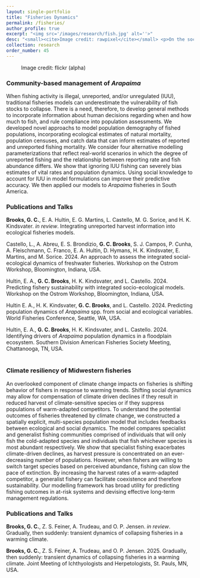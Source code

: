 ```yaml
---
layout: single-portfolio
title: "Fisheries Dynamics"
permalink: /fisheries/
author_profile: true
excerpt: "<img src='/images/research/fish.jpg' alt=''>"
desc: "<small><cite>Image credit: rawpixel</cite></small> <p>On the social and ecological sustainability of fishing</p>"
collection: research
order_number: 45
---
```


<figure class="align-right">
  <img src="{{ site.url }}{{ site.baseurl }}/images/research/flounder.jpg" alt="">
  <figcaption>Image credit: flickr (alpha)</figcaption>
</figure> 

### Community-based management of _Arapaima_
When fishing activity is illegal, unreported, and/or unregulated (IUU), traditional fisheries models can underestimate the vulnerability of fish stocks to collapse. There is a need, therefore, to develop general methods to incorporate information about human decisions regarding when and how much to fish, and rule compliance into population assessments. We developed novel approachs to model population demography of fished populations, incorporating ecological estimates of natural mortality, population censuses, and catch data that can inform estimates of reported and unreported fishing mortality. We consider four alternative modelling parameterizations that reflect real-world scenarios in which the degree of unreported fishing and the relationship between reporting rate and fish abundance differs. We show that ignoring IUU fishing can severely bias estimates of vital rates and population dynamics. Using social knowledge to account for IUU in model formulations can improve their predictive accuracy. We then applied our models to _Arapaima_ fisheries in South America.

### Publications and Talks
**Brooks, G. C.**, E. A. Hultin, E. G. Martins, L. Castello, M. G. Sorice, and H. K. Kindsvater.  _in review_. Integrating unreported harvest information into ecological fisheries models. 

Castello, L., A. Abreu,  E. S. Brondizio, **G. C. Brooks**, S. J. Campos, P. Cunha, A. Fleischmann, C. Franco, E. A. Hultin, D. Hymans, H. K. Kindsvater, E. Martins, and M. Sorice. 2024. An approach to assess the integrated social-ecological dynamics of freshwater fisheries. Workshop on the Ostrom Workshop, Bloomington, Indiana, USA.

Hultin, E. A., **G. C. Brooks**, H. K. Kindsvater, and L. Castello. 2024. Predicting fishery sustainability with integrated socio-ecological models. Workshop on the Ostrom Workshop, Bloomington, Indiana, USA.

Hultin E. A., H. K. Kindsvater, **G. C. Brooks**, and L. Castello. 2024. Predicting population dynamics of _Arapaima_ spp. from social and ecological variables. World Fisheries Conference, Seattle, WA, USA.

Hultin, E. A., **G. C. Brooks**, H. K. Kindsvater, and L. Castello. 2024. Identifying drivers of _Arapaima_ population dynamics in a floodplain ecosystem. Southern Division American Fisheries Society Meeting, Chattanooga, TN, USA.
</br>
</br>

### Climate resiliency of Midwestern fisheries
An overlooked component of climate change impacts on fisheries is shifting behavior of fishers in response to warming trends. Shifting social dynamics may allow for compensation of climate driven declines if they result in reduced harvest of climate-sensitive species or if they suppress populations of warm-adapted competitors. To understand the potential outcomes of fisheries threatened by climate change, we constructed a spatially explicit, multi-species population model that includes feedbacks between ecological and social dynamics. The model compares specialist and generalist fishing communities comprised of individuals that will only fish the cold-adapted species and individuals that fish whichever species is most abundant respectively. We show that specialist fishing exacerbates climate-driven declines, as harvest pressure is concentrated on an ever-decreasing number of populations. However, when fishers are willing to switch target species based on perceived abundance, fishing can slow the pace of extinction. By increasing the harvest rates of a warm-adapted competitor, a generalist fishery can facilitate coexistence and therefore sustainability. Our modelling framework has broad utility for predicting fishing outcomes in at-risk systems and devising effective long-term management regulations.

### Publications and Talks
**Brooks, G. C.**, Z. S. Feiner, A. Trudeau, and O. P. Jensen. _in review_. Gradually, then suddenly: transient dynamics of collapsing fisheries in a warming climate.

**Brooks, G. C.**, Z. S. Feiner, A. Trudeau, and O. P. Jensen. 2025. Gradually, then suddenly: transient dynamics of collapsing fisheries in a warming climate. Joint Meeting of Ichthyologists and Herpetologists, St. Pauls, MN, USA.

